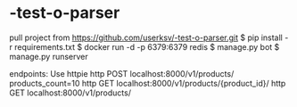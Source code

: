 # -test-o-parser
pull project from https://github.com/userksv/-test-o-parser.git
$ pip install -r requirements.txt
$ docker run -d -p 6379:6379 redis
$ manage.py bot
$ manage.py runserver

endpoints: 
Use httpie 
    http POST localhost:8000/v1/products/ products_count=10
    http GET localhost:8000/v1/products/{product_id}/
    http GET localhost:8000/v1/products/